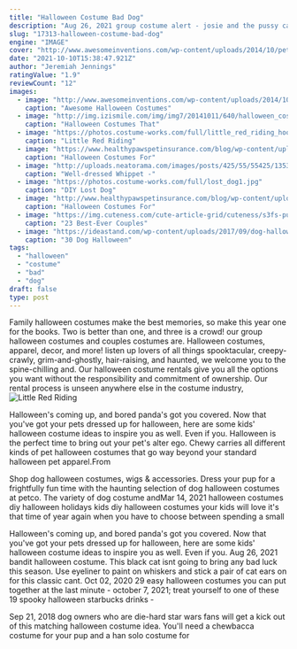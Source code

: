 ```yaml
---
title: "Halloween Costume Bad Dog"
description: "Aug 26, 2021 group costume alert - josie and the pussy cats! this one is lit cuz really all you need is two of your bestest gal (or guy) pals, some cheetahleaopard print, and cat ears! -"
slug: "17313-halloween-costume-bad-dog"
engine: "IMAGE"
cover: "http://www.awesomeinventions.com/wp-content/uploads/2014/10/pet-halloween-costume-21.jpg"
date: "2021-10-10T15:38:47.921Z"
author: "Jeremiah Jennings"
ratingValue: "1.9"
reviewCount: "12"
images:
  - image: "http://www.awesomeinventions.com/wp-content/uploads/2014/10/pet-halloween-costume-21.jpg"
    caption: "Awesome Halloween Costumes"
  - image: "http://img.izismile.com/img/img7/20141011/640/halloween_costumes_that_are_totally_bad_ass_640_34.jpg"
    caption: "Halloween Costumes That"
  - image: "https://photos.costume-works.com/full/little_red_riding_hood_and_grandmother.jpg"
    caption: "Little Red Riding"
  - image: "https://www.healthypawspetinsurance.com/blog/wp-content/uploads/dkc6.jpg"
    caption: "Halloween Costumes For"
  - image: "http://uploads.neatorama.com/images/posts/425/55/55425/1353869106-0.jpg"
    caption: "Well-dressed Whippet -"
  - image: "https://photos.costume-works.com/full/lost_dog1.jpg"
    caption: "DIY Lost Dog"
  - image: "http://www.healthypawspetinsurance.com/blog/wp-content/uploads/dkc1.jpg"
    caption: "Halloween Costumes For"
  - image: "https://img.cuteness.com/cute-article-grid/cuteness/s3fs-public/1475602672856mceclip15.jpg"
    caption: "23 Best-Ever Couples"
  - image: "https://ideastand.com/wp-content/uploads/2017/09/dog-halloween-costumes/18-dog-halloween-costume-diy-ideas.jpg"
    caption: "30 Dog Halloween"
tags:
  - "halloween"
  - "costume"
  - "bad"
  - "dog"
draft: false
type: post
---
```


Family halloween costumes make the best memories, so make this year one for the books. Two is better than one, and three is a crowd! our group halloween costumes and couples costumes are. Halloween costumes, apparel, decor, and more! listen up lovers of all things spooktacular, creepy-crawly, grim-and-ghostly, hair-raising, and haunted, we welcome you to the spine-chilling and. Our halloween costume rentals give you all the options you want without the responsibility and commitment of ownership. Our rental process is unseen anywhere else in the costume industry,
![Little Red Riding](https://photos.costume-works.com/full/little_red_riding_hood_and_grandmother.jpg "Little Red Riding")

Halloween&#39;s coming up, and bored panda&#39;s got you covered. Now that you&#39;ve got your pets dressed up for halloween, here are some kids&#39; halloween costume ideas to inspire you as well. Even if you. Halloween is the perfect time to bring out your pet&#39;s alter ego. Chewy carries all different kinds of pet halloween costumes that go way beyond your standard halloween pet apparel.From
<!--inArticleAds-->

<!--galleryOne-->

Shop dog halloween costumes, wigs & accessories. Dress your pup for a frightfully fun time with the haunting selection of dog halloween costumes at petco. The variety of dog costume andMar 14, 2021 halloween costumes diy halloween holidays kids diy halloween costumes your kids will love it's that time of year again when you have to choose between spending a small
<!--inArticleAds-->

<!--galleryTwo-->

Halloween's coming up, and bored panda's got you covered. Now that you've got your pets dressed up for halloween, here are some kids' halloween costume ideas to inspire you as well. Even if you. Aug 26, 2021 bandit halloween costume.  This black cat isnt going to bring any bad luck this season. Use eyeliner to paint on whiskers and stick a pair of cat ears on for this classic cant. Oct 02, 2020 29 easy halloween costumes you can put together at the last minute - october 7, 2021; treat yourself to one of these 19 spooky halloween starbucks drinks -
<!--galleryThree-->

Sep 21, 2018 dog owners who are die-hard star wars fans will get a kick out of this matching halloween costume idea. You'll need a chewbacca costume for your pup and a han solo costume for